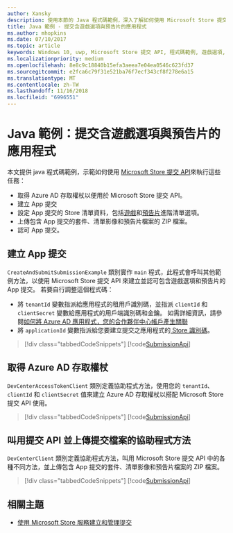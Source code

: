 ```yaml
---
author: Xansky
description: 使用本節的 Java 程式碼範例，深入了解如何使用 Microsoft Store 提交 API 來提交遊戲選項和預告片。
title: Java 範例 - 提交含遊戲選項與預告片的應用程式
ms.author: mhopkins
ms.date: 07/10/2017
ms.topic: article
keywords: Windows 10, uwp, Microsoft Store 提交 API, 程式碼範例, 遊戲選項, 預告片, 進階清單, java
ms.localizationpriority: medium
ms.openlocfilehash: 8e8c9c18840b15efa3aeea7e04ea0546c623fd37
ms.sourcegitcommit: e2fca6c79f31e521ba76f7ecf343cf8f278e6a15
ms.translationtype: MT
ms.contentlocale: zh-TW
ms.lasthandoff: 11/16/2018
ms.locfileid: "6996551"
---
```

# <a name="java-sample-app-submission-with-game-options-and-trailers"></a>Java 範例：提交含遊戲選項與預告片的應用程式

本文提供 java 程式碼範例，示範如何使用 [Microsoft Store 提交 API](create-and-manage-submissions-using-windows-store-services.md)來執行這些任務：

* 取得 Azure AD 存取權杖以便用於 Microsoft Store 提交 API。
* 建立 App 提交
* 設定 App 提交的 Store 清單資料，包括[遊戲](manage-app-submissions.md#gaming-options-object)和[預告片](manage-app-submissions.md#trailer-object)進階清單選項。
* 上傳包含 App 提交的套件、清單影像和預告片檔案的 ZIP 檔案。
* 認可 App 提交。

<span id="create-app-submission" />

## <a name="create-an-app-submission"></a>建立 App 提交

```CreateAndSubmitSubmissionExample``` 類別實作 ```main``` 程式，此程式會呼叫其他範例方法，以使用 Microsoft Store 提交 API 來建立並認可包含遊戲選項和預告片的 App 提交。 若要自行調整這個程式碼：

* 將 ```tenantId``` 變數指派給應用程式的租用戶識別碼，並指派 ```clientId``` 和 ```clientSecret``` 變數給應用程式的用戶端識別碼和金鑰。 如需詳細資訊，請參閱[如何將 Azure AD 應用程式，您的合作夥伴中心帳戶產生關聯](create-and-manage-submissions-using-windows-store-services.md#how-to-associate-an-azure-ad-application-with-your-partner-center-account)
* 將 ```applicationId``` 變數指派給您要建立提交之應用程式的[ Store 識別碼](in-app-purchases-and-trials.md#store-ids)。

> [!div class="tabbedCodeSnippets"]
[!code[SubmissionApi](./code/StoreServicesExamples_SubmissionAdvancedListings/java/CreateAndSubmitSubmissionExample.java#L1-L313)]

<span id="token" />

## <a name="obtain-an-azure-ad-access-token"></a>取得 Azure AD 存取權杖

```DevCenterAccessTokenClient``` 類別定義協助程式方法，使用您的 ```tenantId```、```clientId``` 和 ```clientSecret``` 值來建立 Azure AD 存取權杖以搭配 Microsoft Store 提交 API 使用。

> [!div class="tabbedCodeSnippets"]
[!code[SubmissionApi](./code/StoreServicesExamples_SubmissionAdvancedListings/java/DevCenterAccessTokenClient.java#L1-L69)]

<span id="utilities" />

## <a name="helper-methods-to-invoke-the-submission-api-and-upload-submission-files"></a>叫用提交 API 並上傳提交檔案的協助程式方法

```DevCenterClient``` 類別定義協助程式方法，叫用 Microsoft Store 提交 API 中的各種不同方法，並上傳包含 App 提交的套件、清單影像和預告片檔案的 ZIP 檔案。

> [!div class="tabbedCodeSnippets"]
[!code[SubmissionApi](./code/StoreServicesExamples_SubmissionAdvancedListings/java/DevCenterClient.java#L1-L224)]

## <a name="related-topics"></a>相關主題

* [使用 Microsoft Store 服務建立和管理提交](create-and-manage-submissions-using-windows-store-services.md)
